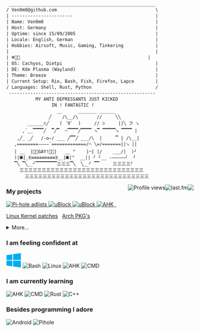 ```
 _______________________________________________________
/ Ven0m0@github.com                                     \
| -----------------------                               |
| Name: Ven0m0                                          |
| Host: Germany                                         |
| Uptime: since 15/09/2005                              |
| Locale: English, German                               |
| Hobbies: Airsoft, Music, Gaming, Tinkering            |
|                                                       |
| 💗💜💙                                                |
| OS: Cachyos, Dietpi                                   |
| DE: Kde Plasma (Wayland)                              | 
| Theme: Breeze                                         |
| Current Setup: Rio, Bash, Fish, Firefox, Lapce        |
/ Languages: Shell, Rust, Python                        /
 -------------------------------------------------------
           MY ANTI DEPRESSANTS JUST KICKED
                 IN ! FANTASTIC !
                   __      _______ ______
                ╱    /\__/\       //     ╲╲
        ______⊂╱    ( ´∇`  )     // ⊃     ||╲ フ 🡖
      ,´__▔▔▔▔╱  ▔╱▔  ⌒▔▔▔▔╱▔▔▔▔ 🡖▔ ▔▔▔▔▔🡖 ▔▔▔▔ |
    ,╱_ _╱   /-o—/ ___ ╱▔▔╱ ___/\  |     ▔ | /\__|
   ,========————´=============/⌒ ╲=/=======||🡖 ||
   | __  |🏳️‍🌈GAY!🏳️‍🌈|   __ "    |⌒| |/    ___/|  )╯
   )|🞕|_∈≡≡≡≡≡≡≡≡≡∋__|🞕|"  __|| ╯ ╯__ -‒‒‒‒‒┘  ╯
   ▔╲ ▔╲__╯▔▔▔▔▔▔▔▔三三三▔╲  ╲__╯ ▔▔     三三三三╯
     三三三三三三三三三三三三三三三三三三三三三三三三三三三三
       三三三三三三三三三三三三三三三三三三三三三三三三三三三三
```

<img align="right" loading="lazy" src="https://github-readme-stats.vercel.app/api?username=Ven0m0&count_private=true&show_icons=true&theme=transparent&include_all_commits=true&hide_border=truedisable_animations=true&layout=compact">

<a style="text-decoration:none" href="https://www.last.fm/user/Ven0m0">
  <img align="right" height="25" src="https://img.shields.io/badge/last.fm-D51007?style=for-the-badge&logo=last.fm&logoColor=white" alt="last.fm" loading="lazy">
</a>
<a style="text-decoration:none" href="https://github.com/Ven0m0/Ven0m0-Adblock">
  <img align="right" height="25" src="https://komarev.com/ghpvc/?username=Ven0m0" alt="Profile views" loading="lazy">
</a>

### My projects
<a href="https://github.com/Ven0m0/Pihole-Lists">
  <img src="/Images/Pihole.avif" alt="Pi-hole adlists" height="25" loading="lazy">
</a>
<a href="https://github.com/Ven0m0/Ven0m0-Adblock">
  <img src="/Images/uBlock-origin.avif" alt="uBlock" height="25" loading="lazy">
</a>
<a href="https://github.com/Ven0m0/Firewall">
  <img src="/Images/firewall.avif" alt="uBlock" height="25" loading="lazy">
</a>
<a href="https://github.com/Ven0m0/Scripts">
  <img src="/Images/autohotkey.avif" alt="AHK" height="25" loading="lazy">
</a>
<a href="https://github.com/Ven0m0/Linux-OS">
  <img src="/Images/Linux.avif" alt="" height="25" loading="lazy">
</a>
<a href="https://github.com/Ven0m0/">
  <img src="/Images/firefox.avif" alt="" height="25" loading="lazy">
</a>

[Linux Kernel patches](https://github.com/Ven0m0/Linux-Kernel-Patches) &nbsp; [Arch PKG's](https://github.com/Ven0m0/PKG)

<details>
  <summary>More...</summary>
    <div align="center">
      <img src="/metrics.classic.svg" alt="Metrics" width="100%" loading="lazy">
    </div>
</details>

### I am feeling confident at
<a style="text-decoration:none" href="https://www.microsoft.com/en-us/windows/get-windows-10">
<img loading="lazy" height="40" src="https://github.com/devicons/devicon/raw/master/icons/windows8/windows8-original.svg" alt="Windows10">
</a>
<a style="text-decoration:none" href="https://www.gnu.org/software/bash/">
    <img loading="lazy" height="40" src="https://upload.wikimedia.org/wikipedia/commons/4/4b/Bash_Logo_Colored.svg" alt="Bash">
</a>
<a style="text-decoration:none" href="https://www.linux.org/">
    <img loading="lazy" height="40" src="https://upload.wikimedia.org/wikipedia/commons/thumb/3/35/Tux.svg/506px-Tux.svg.png" alt="Linux">
</a>
<a style="text-decoration:none" href="http://www.Autohotkey.com/">
    <img loading="lazy" height="40" src="/Images//autohotkey.avif" alt="AHK">
</a>
<a style="text-decoration:none" href="https://docs.microsoft.com/en-us/documentation/">
    <img loading="lazy" height="40" src="https://upload.wikimedia.org/wikipedia/en/e/ef/Command_prompt_icon_%28windows%29.png" alt="CMD">
</a>

### I am currently learning
<a style="text-decoration:none" href="http://www.Autohotkey.com/">
 <img loading="lazy" height="40" src="/Images//autohotkey.avif" alt="AHK">
</a>
<a style="text-decoration:none" href="https://docs.microsoft.com/en-us/documentation">
 <img loading="lazy" height="40" src="https://upload.wikimedia.org/wikipedia/en/e/ef/Command_prompt_icon_%28windows%29.png" alt="CMD">
</a>
  <a style="text-decoration:none" href="https://www.rust-lang.org">
      <img loading="lazy" height="40" src="https://upload.wikimedia.org/wikipedia/commons/d/d5/Rust_programming_language_black_logo.svg" alt="Rust">
  <a style="text-decoration:none" href="https://en.wikipedia.org/wiki/C%2B%2B">
      <img loading="lazy" height="40" src="https://upload.wikimedia.org/wikipedia/commons/1/18/ISO_C%2B%2B_Logo.svg" alt="C++">
</a>

### Besides programming I adore
<a href="https://www.android.com/" style="text-decoration:none">
    <img loading="lazy" height="40" src="https://upload.wikimedia.org/wikipedia/commons/thumb/d/d7/Android_robot.svg/511px-Android_robot.svg.png" alt="Android">
</a>
<a href="https://pi-hole.net//" style="text-decoration:none">
    <img loading="lazy" height="40" src="/Images//Pihole.avif" alt="Pihole">
</a>
